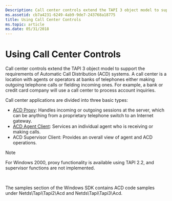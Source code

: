 ```yaml
---
Description: Call center controls extend the TAPI 3 object model to support the requirements of Automatic Call Distribution (ACD) systems.
ms.assetid: cb7a4231-6249-4ab9-9de7-243768a18775
title: Using Call Center Controls
ms.topic: article
ms.date: 05/31/2018
---
```


# Using Call Center Controls

Call center controls extend the TAPI 3 object model to support the requirements of Automatic Call Distribution (ACD) systems. A call center is a location with agents or operators at banks of telephones either making outgoing telephone calls or fielding incoming ones. For example, a bank or credit card company will use a call center to process account inquiries.

Call center applications are divided into three basic types:

-   [ACD Proxy](acd-proxy.md): Handles incoming or outgoing sessions at the server, which can be anything from a proprietary telephone switch to an Internet gateway.
-   [ACD Agent Client](acd-agent-client.md): Services an individual agent who is receiving or making calls.
-   ACD Supervisor Client: Provides an overall view of agent and ACD operations.

> [!Note]  
> For Windows 2000, proxy functionality is available using TAPI 2.2, and supervisor functions are not implemented.

 

The samples section of the Windows SDK contains ACD code samples under Netds\\Tapi\\Tapi2\\Acd and Netds\\Tapi\\Tapi3\\Acd.

 

 



